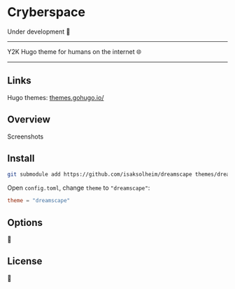 # Cryberspace

Under development 🚧

---

Y2K Hugo theme for humans on the internet 🌐

---

## Links

Hugo themes: [themes.gohugo.io/](https://themes.gohugo.io/)

## Overview

Screenshots

## Install

```bash
git submodule add https://github.com/isaksolheim/dreamscape themes/dreamscape
```

Open `config.toml`, change `theme` to `"dreamscape"`:

```toml
theme = "dreamscape"
```

## Options

🤯

## License

💭
